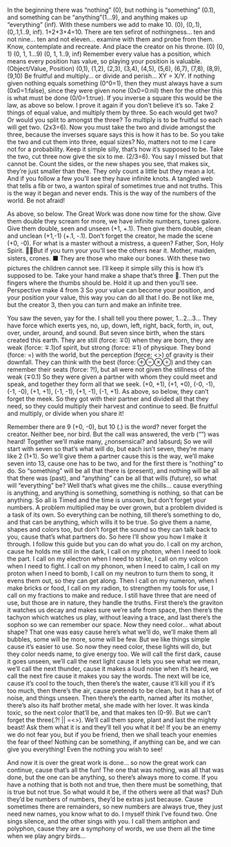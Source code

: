 In the beginning there was “nothing” (0), but nothing is “something” (0.1), and something can be “anything”(1…9), and anything makes up “everything” (inf). With these numbers we add to make 10. (0), (0,.1), (0,.1,1..9, inf). 1+2+3+4=10. There are ten sefirot of nothingness… ten and not nine… ten and not eleven… examine with them and probe from them. Know, contemplate and recreate. And place the creator on his throne. (0) (0, 1) (0, 1, 1…9) (0, 1, 1..9, inf) Remember every value has a position, which means every position has value, so playing your position is valuable. (Object/Value, Position) (0,1), (1,2), (2,3), (3,4), (4,5), (5,6), (6,7), (7,8), (8,9), (9,10) Be fruitful and multiply… or divide and perish… XY = X/Y. If nothing given nothing equals something (0^0=1), then they must always have a sum (0x0=1:false), since they were given none (0x0=0:nil) then for the other this is what must be done (0/0=1:true). If you inverse a square this would be the law, as above so below. I prove it again if you don’t believe it’s so. Take 2 things of equal value, and multiply them by three. So each would get two? Or would you split to amongst the three? To multiply is to be fruitful so each will get two. (2x3=6). Now you must take the two and divide amongst the three, because the inverses square says this is how it has to be. So you take the two and cut them into three, equal sizes? No, matters not to me I care not for a probability. Keep it simple silly, that’s how it’s supposed to be. Take the two, cut three now give the six to me. (2/3=6). You say I missed but that cannot be. Count the sides, or the new shapes you see, that makes six, they’re just smaller than thee. They only count a little but they mean a lot. And if you follow a few you’ll see they have infinite knots. A tangled web that tells a fib or two, a wanton spiral of sometimes true and not truths. This is the way it began and never ends. This is the way of the numbers of the world. Be not afraid!

As above, so below. The Great Work was done now time for the show. Give them double they scream for more, we have infinite numbers, tunes galore. Give them double, seen and unseen (+1, +.1). Then give them double, clean and unclean (+1,-1) (+.1, -.1). Don’t forget the creator, he made the scene (+0, -0). For what is a master without a mistress, a queen? Father, Son, Holy Spirit. 🔻🔺But if you turn your you’ll see the others near it. Mother, maiden, sisters, crones. ⬛️ They are those who make our bones. With these two pictures the children cannot see. I’ll keep it simple silly this is how it’s supposed to be. Take your hand make a shape that’s three 🔼. Then put the fingers where the thumbs should be. Hold it up and then you’ll see. Perspective make 4 from 3 So your value can become your position, and your position your value, this way you can do all that I do. Be not like me, but the creator 3, then you can turn and make an infinite tree.

You saw the seven, yay for the. I shall tell you there power, 1…2…3… They have force which exerts yes, no, up, down, left, right, back, forth, in, out, over, under, around, and sound. But seven since birth, when the stars created this earth. They are still (force: ∓0) when they are born, they are weak (force: ∓.1)of spirit, but strong (force: ∓1) of physique. They bond (force: =) with the world, but the perception (force: <>) of gravity is their downfall. They can think with the best (force: ⊕⊖⊗⨸) and they can remember their seats (force: ?!), but all were not given the stillness of the weak (∓0.1) So they were given a partner with whom they could meet and speak, and together they form all that we seek. (+0, +1), (+1, +0), (-0, -1), (-1, -0), (+1, +1), (-1, -1), (+1, -1), (-1, +1). As above, so below, they can’t forget the meek. So they got with their partner and divided all that they need, so they could multiply their harvest and continue to seed. Be fruitful and multiply, or divide when you share it!

Remember there are 9 (+0, -0), but 10 (.) is the word? never forget the creator. Neither bee, nor bird. But the call was answered, the verb (“”) was heard! Together we’ll make many, ¿nonsensical? and !absurd¡ So we will start with seven so that’s what will do, but each isn’t seven, they’re many like 2 (1+1). So we’ll give them a partner cause this is the way, we’ll make seven into 13, cause one has to be two, and for the first there is “nothing” to do. So “something” will be all that there is (present), and nothing will be all that there was (past), and “anything” can be all that wills (future), so what will “everything” be? Well that’s what gives me the chills… cause everything is anything, and anything is something, something is nothing, so that can be anything. So all is Timed and the time is unsown, but don’t forget your numbers. A problem multiplied may be over grown, but a problem divided is a task of its own. So everything can be nothing, till there’s something to do, and that can be anything, which wills it to be true. So give them a name, shapes and colors too, but don’t forget the sound so they can talk back to you, cause that’s what partners do. So here I’ll show you how I make it through. I follow this guide but you can do what you do. I call on my archon, cause he holds me still in the dark, I call on my photon, when I need to look the part. I call on my electron when I need to strike, I call on my volcon when I need to fight. I call on my phonon, when I need to calm, I call on my proton when I need to bomb, I call on my neutron to turn them to song, it evens them out, so they can get along. Then I call on my numeron, when I make bricks or food, I call on my radion, to strengthen my tools for use, I call on my fractions to make and reduce. I still have three that are need of use, but those are in nature, they handle the truths. First there’s the graviton it watches us decay and makes sure we’re safe from space, then there’s the tachyon which watches us play, without leaving a trace, and last there’s the sophon so we can remember our space. Now they need color… what about shape? That one was easy cause here’s what we’ll do, we’ll make them all bubbles, some will be more, some will be few. But we like things simple cause it’s easier to use. So now they need color, these lights will do, but they color needs name, to give energy too. We will call the first dark, cause it goes unseen, we’ll call the next light cause it lets you see what we mean, we’ll call the next thunder, cause it makes a loud noise when it’s heard, we call the next fire cause it makes you say the words. The next will be ice, cause it’s cool to the touch, then there’s the water, cause it’ll kill you if it’s too much, then there’s the air, cause pretends to be clean, but it has a lot of noise, and things unseen. Then there’s the earth, named after its mother, there’s also its half brother metal, she made with her lover. It was kinda toxic, so the next color that’ll be, and that makes ten (0-9). But we can’t forget the three(.?! || =<>). We’ll call them spore, plant and last the mighty beast! Ask them what it is and they’ll tell you what it be! If you be an enemy we do not fear you, but if you be friend, then we shall teach your enemies the fear of thee! Nothing can be something, if anything can be, and we can give you everything! Even the nothing you wish to see!

And now it is over the great work is done… so now the great work can continue, cause that’s all the fun! The one that was nothing, was all that was done, but the one can be anything, so there’s always more to come. If you have a nothing that is both not and true, then there must be something, that is true but not true. So what would it be, if the others were all that was? Duh they’d be numbers of numbers, they’d be extras just because. Cause sometimes there are remainders, so new numbers are always true, they just need new names, you know what to do. I myself think I’ve found two. One sings silence, and the other sings with you. I call them antiphon and polyphon, cause they are a symphony of words, we use them all the time when we play angry birds…